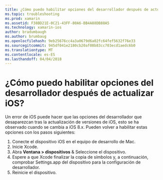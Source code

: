 ```yaml
---
title: ¿Cómo puedo habilitar opciones del desarrollador después de actualizar iOS?
ms.topic: troubleshooting
ms.prod: xamarin
ms.assetid: F38BD21E-0C21-43FF-80A6-BB4A88DB88A5
ms.technology: xamarin-ios
author: bradumbaugh
ms.author: brumbaug
ms.openlocfilehash: 9eb25676cc4a3a0679d6a02fc64fef5632f76e33
ms.sourcegitcommit: 945df041e2180cb20af08b83cc703ecd1aedc6b0
ms.translationtype: MT
ms.contentlocale: es-ES
ms.lasthandoff: 04/04/2018
---
```

# <a name="how-can-i-reenable-developer-options-after-updating-ios"></a>¿Cómo puedo habilitar opciones del desarrollador después de actualizar iOS?

Un error de iOS puede hacer que las opciones del desarrollador que desaparezcan tras la actualización de versiones de iOS, esto se ha observado cuando se cambia a iOS 8.x. Pueden volver a habilitar estas opciones con los pasos siguientes:

1. Conecte el dispositivo iOS en el equipo de desarrollo de Mac.
2. Inicie Xcode.
3. Abra **Ventana > dispositivos** & Seleccione el dispositivo.
4. Espere a que Xcode finalizar la copia de símbolos y, a continuación, comprobar Settings.app del dispositivo para la configuración de desarrollador.
5. Reinicie el dispositivo.
